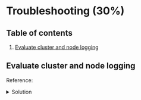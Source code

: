 # Troubleshooting (30%)

## Table of contents
1. [Evaluate cluster and node logging](#evaluate-cluster-and-node-logging)

## Evaluate cluster and node logging
Reference: 

<details>
<summary>Solution</summary>


</details>